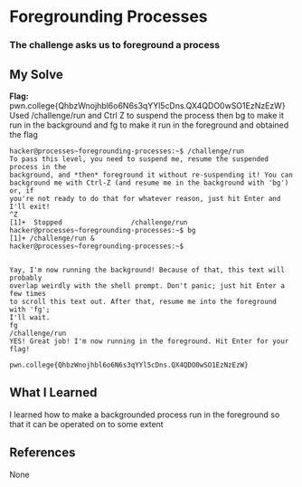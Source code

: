 # Foregrounding Processes
### The challenge asks us to foreground a process


## My Solve
**Flag:** pwn.college{QhbzWnojhbl6o6N6s3qYYl5cDns.QX4QDO0wSO1EzNzEzW}
Used /challenge/run and Ctrl Z to suspend the process then bg to make
it run in the background and fg to make it run in the foreground and obtained
the flag


```
hacker@processes~foregrounding-processes:~$ /challenge/run
To pass this level, you need to suspend me, resume the suspended process in the
background, and *then* foreground it without re-suspending it! You can
background me with Ctrl-Z (and resume me in the background with 'bg') or, if
you're not ready to do that for whatever reason, just hit Enter and I'll exit!
^Z
[1]+  Stopped                 /challenge/run
hacker@processes~foregrounding-processes:~$ bg
[1]+ /challenge/run &
hacker@processes~foregrounding-processes:~$


Yay, I'm now running the background! Because of that, this text will probably
overlap weirdly with the shell prompt. Don't panic; just hit Enter a few times
to scroll this text out. After that, resume me into the foreground with 'fg';
I'll wait.
fg
/challenge/run
YES! Great job! I'm now running in the foreground. Hit Enter for your flag!

pwn.college{QhbzWnojhbl6o6N6s3qYYl5cDns.QX4QDO0wSO1EzNzEzW}
```

## What I Learned
I learned how to make a backgrounded process run in the foreground so that
it can be operated on to some extent

## References
None